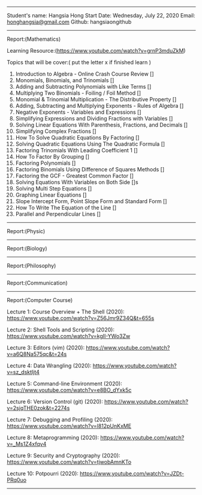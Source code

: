 -----------------------------------------------------------------------

Student's name: Hangsia Hong
Start Date: Wednesday, July 22, 2020
Email: honghangsia@gmail.com
Github: hangsiaongithub

-----------------------------------------------------------------------
Report:(Mathematics)

Learning Resource:(https://www.youtube.com/watch?v=grnP3mduZkM)

Topics that will be cover:( put the letter x if finished learn )
1.  Introduction to Algebra - Online Crash Course Review []
2.  Monomials, Binomials, and Trinomials []
3.  Adding and  Subtracting Polynomials with Like Terms []
4.  Multiplying Two Binomials - Foiling / Foil Method []
5.  Monomial & Trinomial Multiplication - The Distributive Property []
6.  Adding, Subtracting and Multiplying Exponents - Rules of Algebra []
7.  Negative Exponents - Variables and Expressions []
8.  Simplifying Expressions and Dividing Fractions with Variables []
9.  Solving Linear Equations With Parenthesis, Fractions, and Decimals []
10.  Simplifying Complex Fractions []
11.  How To Solve Quadratic Equations By Factoring []
12.  Solving Quadratic Equations Using The Quadratic Formula []
13.  Factoring Trinomials With Leading Coefficient 1 []
14.  How To Factor By Grouping []
15.  Factoring Polynomials []
16.  Factoring Binomials Using Difference of Squares Methods []
17.  Factoring the GCF - Greatest Common Factor []
18.  Solving Equations With Variables on Both Side []s
19.  Solving Multi Step Equations []
20.  Graphing Linear Equations []
21.  Slope Intercept Form, Point Slope Form and Standard Form []
22.  How To Write The Equation of the Line []
23.  Parallel and Perpendicular Lines []


-----------------------------------------------------------------------
Report:(Physic)

-----------------------------------------------------------------------
Report:(Biology)


-----------------------------------------------------------------------
Report:(Philosophy)

-----------------------------------------------------------------------
Report:(Communication)

-----------------------------------------------------------------------
Report:(Computer Course)

Lecture 1: Course Overview + The Shell (2020):
https://www.youtube.com/watch?v=Z56Jmr9Z34Q&t=655s  

Lecture 2: Shell Tools and Scripting (2020):
https://www.youtube.com/watch?v=kgII-YWo3Zw

Lecture 3: Editors (vim) (2020):
https://www.youtube.com/watch?v=a6Q8Na575qc&t=24s

Lecture 4: Data Wrangling (2020):
https://www.youtube.com/watch?v=sz_dsktIjt4

Lecture 5: Command-line Environment (2020):
https://www.youtube.com/watch?v=e8BO_dYxk5c

Lecture 6: Version Control (git) (2020):
https://www.youtube.com/watch?v=2sjqTHE0zok&t=2274s

Lecture 7: Debugging and Profiling (2020):
https://www.youtube.com/watch?v=l812pUnKxME

Lecture 8: Metaprogramming (2020):
https://www.youtube.com/watch?v=_Ms1Z4xfqv4

Lecture 9: Security and Cryptography (2020):
https://www.youtube.com/watch?v=tjwobAmnKTo

Lecture 10: Potpourri (2020):
https://www.youtube.com/watch?v=JZDt-PRq0uo


-----------------------------------------------------------------------
